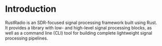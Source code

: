 # Introduction

RustRadio is an SDR-focused signal processing framework built using Rust. It provides a library with low- and high-level signal processing blocks, as well as a command line (CLI) tool for building complete lightweight signal processing pipelines.

